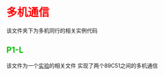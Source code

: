# <font color=red>**多机通信**</font>
该文件夹下为多机同行的相关实例代码
## <font color=pick>P1-L</font>
该文件为一个[实验](https://www.bilibili.com/video/BV1Qf4y1R7Hi?spm_id_from=333.337.search-card.all.click"bilibili实例")的相关文件  
实现了两个89C51之间的多机通信